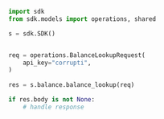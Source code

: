 <!-- Start SDK Example Usage -->
```python
import sdk
from sdk.models import operations, shared

s = sdk.SDK()


req = operations.BalanceLookupRequest(
    api_key="corrupti",
)
    
res = s.balance.balance_lookup(req)

if res.body is not None:
    # handle response
```
<!-- End SDK Example Usage -->